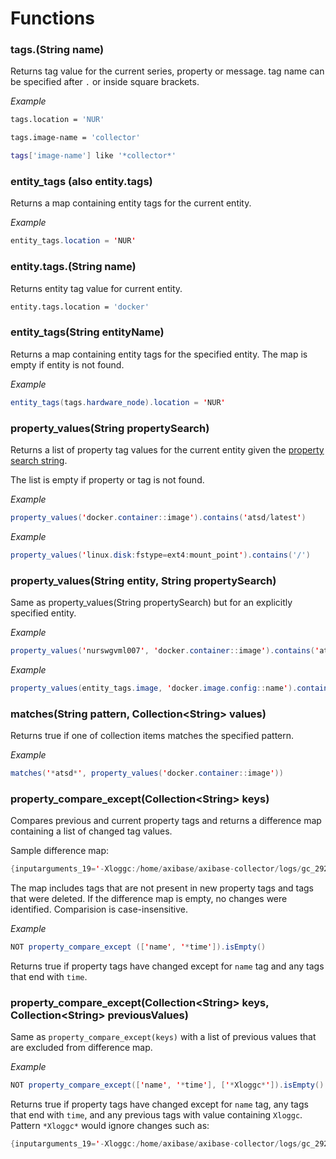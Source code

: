# Functions

### tags.(String name)

Returns tag value for the current series, property or message. tag name can be specified after `.` or inside square brackets.

_Example_

```sh
tags.location = 'NUR'
```

```sh
tags.image-name = 'collector'
```

```sh
tags['image-name'] like '*collector*'
```

### entity_tags (also entity.tags)

Returns a map containing entity tags for the current entity.

_Example_

```java
entity_tags.location = 'NUR'
```

### entity.tags.(String name)

Returns entity tag value for current entity.

```sh
entity.tags.location = 'docker'
```

### entity_tags(String entityName)

Returns a map containing entity tags for the specified entity.
The map is empty if entity is not found.

_Example_

```java
entity_tags(tags.hardware_node).location = 'NUR'
```

### property_values(String propertySearch) 

Returns a list of property tag values for the current entity given the [property search string](../property-search-syntax.md).

The list is empty if property or tag is not found.

_Example_

```java
property_values('docker.container::image').contains('atsd/latest')
```

_Example_

```java
property_values('linux.disk:fstype=ext4:mount_point').contains('/')
```

### property_values(String entity, String propertySearch) 

Same as property_values(String propertySearch) but for an explicitly specified entity.

_Example_

```java
property_values('nurswgvml007', 'docker.container::image').contains('atsd/latest')
```

_Example_

```java
property_values(entity_tags.image, 'docker.image.config::name').contains('atsd/latest')
```

### matches(String pattern, Collection\<String> values)

Returns true if one of collection items matches the specified pattern.

_Example_

```java
matches('*atsd*', property_values('docker.container::image'))
```



### property_compare_except(Collection\<String> keys)

Compares previous and current property tags and returns a difference map containing a list of changed tag values. 

Sample difference map:

```java
{inputarguments_19='-Xloggc:/home/axibase/axibase-collector/logs/gc_29286.log' -> '-Xloggc:/home/axibase/axibase-collector/logs/gc_13091.log'}
```

The map includes tags that are not present in new property tags and tags that were deleted.
If the difference map is empty, no changes were identified.
Comparision is case-insensitive.

_Example_

```java
NOT property_compare_except (['name', '*time']).isEmpty()
```

Returns true if property tags have changed except for `name` tag and any tags that end with `time`.

### property_compare_except(Collection\<String> keys, Collection\<String> previousValues)

Same as `property_compare_except(keys)` with a list of previous values that are excluded from difference map.

_Example_

```java
NOT property_compare_except(['name', '*time'], ['*Xloggc*']).isEmpty()
```

Returns true if property tags have changed except for `name` tag, any tags that end with `time`, and any previous tags with value containing `Xloggc`. Pattern `*Xloggc*` would ignore changes such as:

``` java
{inputarguments_19='-Xloggc:/home/axibase/axibase-collector/logs/gc_29286.log'-> '-Xloggc:/home/axibase/axibase-collector/logs/gc_13091.log'}
```









